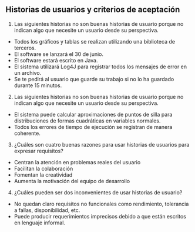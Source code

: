 ## Historias de usuarios y criterios de aceptación

1. Las siguientes historias no son buenas historias de usuario porque no indican algo que necesite un usuario desde su perspectiva.
- Todos los gráficos y tablas se realizan utilizando una biblioteca de terceros.
- El software se lanzará el 30 de junio.
- El software estará escrito en Java.
- El sistema utilizará Log4J para registrar todos los mensajes de error en un archivo.
- Se te pedirá al usuario que guarde su trabajo si no lo ha guardado durante 15 minutos.  

2. Las siguientes historias no son buenas historias de usuario porque no indican algo que necesite un usuario desde su perspectiva.
- El sistema puede calcular aproximaciones de puntos de silla para distribuciones de formas cuadráticas en variables normales.
- Todos los errores de tiempo de ejecución se registran de manera coherente.

3. ¿Cuáles son cuatro buenas razones para usar historias de usuarios para expresar requisitos?
- Centran la atención en problemas reales del usuario
- Facilitan la colaboración
- Fomentan la creatividad
- Aumenta la motivación del equipo de desarrollo

4. ¿Cuáles pueden ser dos inconvenientes de usar historias de usuario?
- No quedan claro requisitos no funcionales como rendimiento, tolerancia a fallas, disponibilidad, etc.
- Puede producir requerimientos imprecisos debido a que están escritos en lenguaje informal.
